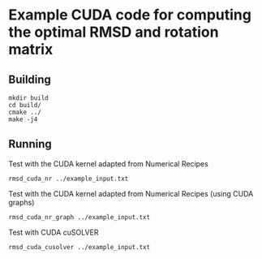 # Example CUDA code for computing the optimal RMSD and rotation matrix

## Building

```
mkdir build
cd build/
cmake ../
make -j4
```

## Running

Test with the CUDA kernel adapted from Numerical Recipes

`rmsd_cuda_nr ../example_input.txt`

Test with the CUDA kernel adapted from Numerical Recipes (using CUDA graphs)

`rmsd_cuda_nr_graph ../example_input.txt`

Test with CUDA cuSOLVER

`rmsd_cuda_cusolver ../example_input.txt`

